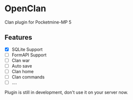 # OpenClan

Clan plugin for Pocketmine-MP 5

## Features

- [x] SQLite Support
- [ ] FormAPI Support 
- [ ] Clan war
- [ ] Auto save
- [ ] Clan home
- [ ] Clan commands
- [ ] ....

Plugin is still in development, don't use it on your server now.